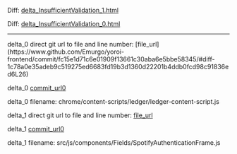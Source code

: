 Diff: [delta_InsufficientValidation_1.html](./delta_InsufficientValidation_1.html)

Diff: [delta_InsufficientValidation_0.html](./delta_InsufficientValidation_0.html)

<hr>
delta_0 direct git url to file and line number: [file_url](https://www.github.com/Emurgo/yoroi-frontend/commit/fc15e1d71c6e01909f13661c30aba6e5bbe58345/#diff-1c78a0e35adeb9c519275ed6683fd19b3d1360d22201b4ddb0fcd98c91836ed6L26)

delta_0 [commit_url0](https://www.github.com/Emurgo/yoroi-frontend/commit/fc15e1d71c6e01909f13661c30aba6e5bbe58345)

delta_0 filename: chrome/content-scripts/ledger/ledger-content-script.js



delta_1 direct git url to file and line number: [file_url](https://www.github.com/jaedb/Iris/commit/4cae019e178e52ce502144ec53d9442897496bbc/#diff-27122942c359abb8efbd3a6e54cd27368966cff56ef3e0b6dbbb6dcb88e4b137L26)

delta_1 [commit_url0](https://www.github.com/jaedb/Iris/commit/4cae019e178e52ce502144ec53d9442897496bbc)

delta_1 filename: src/js/components/Fields/SpotifyAuthenticationFrame.js



